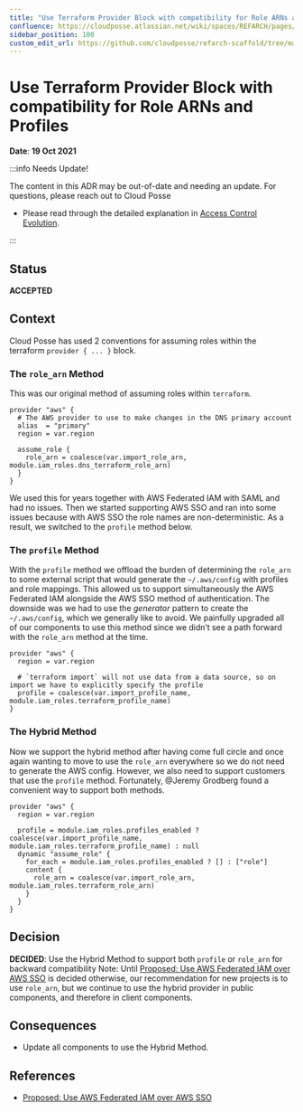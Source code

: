```yaml
---
title: "Use Terraform Provider Block with compatibility for Role ARNs and Profiles"
confluence: https://cloudposse.atlassian.net/wiki/spaces/REFARCH/pages/1182367778/Use+Terraform+Provider+Block+with+compatibility+for+Role+ARNs+and+Profiles
sidebar_position: 100
custom_edit_url: https://github.com/cloudposse/refarch-scaffold/tree/main/docs/docs/reference/adrs/use-terraform-provider-block-with-compatibility-for-role-arns-an.md
---
```


# Use Terraform Provider Block with compatibility for Role ARNs and Profiles
**Date**: **19 Oct 2021**

:::info Needs Update!

The content in this ADR may be out-of-date and needing an update. For questions, please reach out to Cloud Posse

- Please read through the detailed explanation in [Access Control Evolution](/reference-architecture/reference/aws/aws-access-control-evolution/).

:::

## Status

**ACCEPTED**

## Context

Cloud Posse has used 2 conventions for assuming roles within the terraform `provider { ... }` block.

### The `role_arn` Method

This was our original method of assuming roles within `terraform`.

```
provider "aws" {
  # The AWS provider to use to make changes in the DNS primary account
  alias  = "primary"
  region = var.region

  assume_role {
    role_arn = coalesce(var.import_role_arn, module.iam_roles.dns_terraform_role_arn)
  }
}
```

We used this for years together with AWS Federated IAM with SAML and had no issues. Then we started supporting AWS SSO and ran into some issues because with AWS SSO the role names are non-deterministic. As a result, we switched to the `profile` method below.

### The `profile` Method

With the `profile` method we offload the burden of determining the `role_arn` to some external script that would generate the `~/.aws/config` with profiles and role mappings. This allowed us to support simultaneously the AWS Federated IAM alongside the AWS SSO method of authentication. The downside was we had to use the _generator_ pattern to create the `~/.aws/config`, which we generally like to avoid. We painfully upgraded all of our components to use this method since we didn’t see a path forward with the `role_arn` method at the time.

```
provider "aws" {
  region = var.region

  # `terraform import` will not use data from a data source, so on import we have to explicitly specify the profile
  profile = coalesce(var.import_profile_name, module.iam_roles.terraform_profile_name)
}
```

### The Hybrid Method

Now we support the hybrid method after having come full circle and once again wanting to move to use the `role_arn` everywhere so we do not need to generate the AWS config. However, we also need to support customers that use the `profile` method. Fortunately, @Jeremy Grodberg found a convenient way to support both methods.

```
provider "aws" {
  region = var.region

  profile = module.iam_roles.profiles_enabled ? coalesce(var.import_profile_name, module.iam_roles.terraform_profile_name) : null
  dynamic "assume_role" {
    for_each = module.iam_roles.profiles_enabled ? [] : ["role"]
    content {
      role_arn = coalesce(var.import_role_arn, module.iam_roles.terraform_role_arn)
    }
  }
}
```

## Decision

**DECIDED**: Use the Hybrid Method to support both `profile` or `role_arn` for backward compatibility
Note: Until [Proposed: Use AWS Federated IAM over AWS SSO](/reference-architecture/reference/adrs/proposed-use-aws-federated-iam-over-aws-sso) is decided otherwise, our recommendation for new projects is to use `role_arn`, but we continue to use the hybrid provider in public components, and therefore in client components.

## Consequences

- Update all components to use the Hybrid Method.

## References

- [Proposed: Use AWS Federated IAM over AWS SSO](/reference-architecture/reference/adrs/proposed-use-aws-federated-iam-over-aws-sso)


